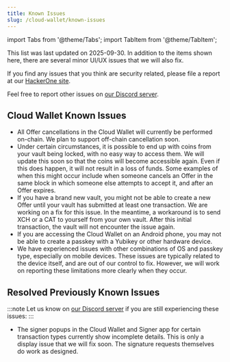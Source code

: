 ```yaml
---
title: Known Issues
slug: /cloud-wallet/known-issues
---
```


import Tabs from '@theme/Tabs';
import TabItem from '@theme/TabItem';

This list was last updated on 2025-09-30. In addition to the items shown here, there are several minor UI/UX issues that we will also fix.

If you find any issues that you think are security related, please file a report at our [HackerOne site](https://hackerone.com/chia_network).

Feel free to report other issues on [our Discord server](https://discord.gg/chia).

## Cloud Wallet Known Issues

- All Offer cancellations in the Cloud Wallet will currently be performed on-chain. We plan to support off-chain cancellation soon.
- Under certain circumstances, it is possible to end up with coins from your vault being locked, with no easy way to access them. We will update this soon so that the coins will become accessible again. Even if this does happen, it will not result in a loss of funds. Some examples of when this might occur include when someone cancels an Offer in the same block in which someone else attempts to accept it, and after an Offer expires.
- If you have a brand new vault, you might not be able to create a new Offer until your vault has submitted at least one transaction. We are working on a fix for this issue. In the meantime, a workaround is to send XCH or a CAT to yourself from your own vault. After this initial transaction, the vault will not encounter the issue again.
- If you are accessing the Cloud Wallet on an Android phone, you may not be able to create a passkey with a Yubikey or other hardware device.
- We have experienced issues with other combinations of OS and passkey type, especially on mobile devices. These issues are typically related to the device itself, and are out of our control to fix. However, we will work on reporting these limitations more clearly when they occur.

## Resolved Previously Known Issues

:::note
Let us know on [our Discord server](https://discord.gg/chia) if you are still experiencing these issues:
:::

- The signer popups in the Cloud Wallet and Signer app for certain transaction types currently show incomplete details. This is only a display issue that we will fix soon. The signature requests themselves do work as designed.
